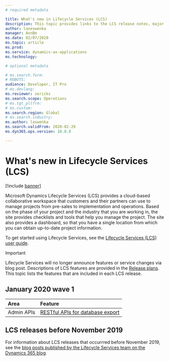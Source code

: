 ```yaml
---
# required metadata

title: What's new in Lifecycle Services (LCS)
description: This topic provides links to the LCS release notes, major announcements, and more. 
author: laneswenka
manager: AnnBe
ms.date: 02/07/2020
ms.topic: article
ms.prod: 
ms.service: dynamics-ax-applications
ms.technology: 

# optional metadata

# ms.search.form: 
# ROBOTS: 
audience: Developer, IT Pro
# ms.devlang:
ms.reviewer: sericks
ms.search.scope: Operations
# ms.tgt_pltfrm: 
# ms.custom: 
ms.search.region: Global
# ms.search.industry: 
ms.author: laswenka
ms.search.validFrom: 2020-02-29
ms.dyn365.ops.version: 10.0.8

---
```


# What's new in Lifecycle Services (LCS)

[!include [banner](../includes/banner.md)]

Microsoft Dynamics Lifecycle Services (LCS) provides a cloud-based collaborative workspace that customers and their partners can use to manage projects from pre-sales to implementation and operations. Based on the phase of your project and the industry that you are working in, the site provides checklists and tools that help you manage the project. The site also provides a dashboard, so that you have a single location from which you can obtain up-to-date project information. 

To get started using Lifecycle Services, see the [Lifecycle Services (LCS) user guide](lcs-user-guide.md).

> [!IMPORTANT]
> Lifecycle Services will no longer announce features or service changes via blog post. Descriptions of LCS features are provided in the [Release plans](https://go.microsoft.com/fwlink/?linkid=2010158). This topic lists the features that are included in each LCS release.

## January 2020 wave 1

| **Area** | **Feature**   |
| :-------------- | :------------ |
| Admin APIs |[RESTful APIs for database export](https://docs.microsoft.com/dynamics365-release-plan/2019wave2/finance-operations-crossapp-capabilities/database-movement-restful-apis-lifecycle-services) |

## LCS releases before November 2019
For information about LCS releases that occurrred before November 2019, see the [blog posts published by the Lifecycle Services team on the Dynamics 365 blog](https://cloudblogs.microsoft.com/dynamics365/author/lifecycle-services-team/).

